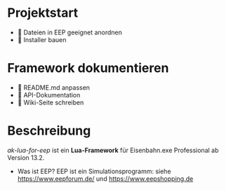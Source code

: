 # Projektstart
* :red_circle: Dateien in EEP geeignet anordnen
* :red_circle: Installer bauen

# Framework dokumentieren
* :red_circle: README.md anpassen
* :red_circle: API-Dokumentation
* :red_circle: Wiki-Seite schreiben

# Beschreibung
_ak-lua-for-eep_ ist ein **Lua-Framework** für Eisenbahn.exe Professional ab Version 13.2.

* Was ist EEP?
  EEP ist ein Simulationsprogramm: siehe https://www.eepforum.de/ und https://www.eepshopping.de
